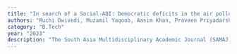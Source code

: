 ```yaml
---
title: "In search of a Social-AQI: Democratic deficits in the air pollution data regime in Delhi"
authors: "Ruchi Dwivedi, Muzamil Yaqoob, Aasim Khan, Praveen Priyadarshi, Saad Ahmad, Sudhir Attri, and Raghava Mutharaju"
category: "B.Tech"
year: "2023"
description: "The South Asia Multidisciplinary Academic Journal (SAMAJ), special issue on the digitalization of urban governance in India: Ideas, Techniques, Practices; 2023"
---
```

